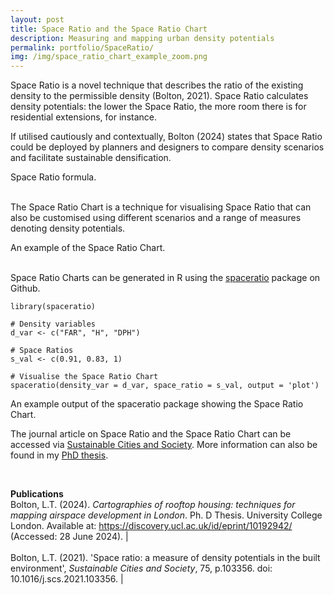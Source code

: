 ```yaml
---
layout: post
title: Space Ratio and the Space Ratio Chart
description: Measuring and mapping urban density potentials
permalink: portfolio/SpaceRatio/
img: /img/space_ratio_chart_example_zoom.png
---
```


Space Ratio is a novel technique that describes the ratio of the existing density to the permissible density (Bolton, 2021). Space Ratio calculates density potentials: the lower the Space Ratio, the more room there is for residential extensions, for instance. 

If utilised cautiously and contextually, Bolton (2024) states that Space Ratio could be deployed by planners and designers to compare density scenarios and facilitate sustainable densification. 

<div class="col">
	<img class="col" src="{{ site.baseurl }}/img/portfolio_space_ratio_formula.png" alt="" title=""/>
</div>

<div class="col three caption">
	Space Ratio formula.
</div>

<br>

The Space Ratio Chart is a technique for visualising Space Ratio that can also be customised using different scenarios and a range of measures denoting density potentials. 

<div class="col">
	<img class="col" src="{{ site.baseurl }}/img/space_ratio_chart.png" alt="" title=""/>
</div>

<div class="col three caption">
	An example of the Space Ratio Chart.
</div>

<br>

Space Ratio Charts can be generated in R using the <a href="https://github.com/lbuk/spaceratio">spaceratio</a> package on Github.

```
library(spaceratio)

# Density variables
d_var <- c("FAR", "H", "DPH")

# Space Ratios
s_val <- c(0.91, 0.83, 1)

# Visualise the Space Ratio Chart
spaceratio(density_var = d_var, space_ratio = s_val, output = 'plot')
```

<div class="col">
	<img class="col" src="{{ site.baseurl }}/img/portfolio_spaceratio_example.png" alt="" title=""/>
</div>

<div class="col three caption">
	An example output of the spaceratio package showing the Space Ratio Chart.
</div>

The journal article on Space Ratio and the Space Ratio Chart can be accessed via <a href="https://doi.org/10.1016/j.scs.2021.103356">Sustainable Cities and Society</a>. More information can also be found in my <a href="https://discovery.ucl.ac.uk/id/eprint/10192942/">PhD thesis</a>.

<br>

<b>Publications</b>
<br>
Bolton, L.T. (2024). <i>Cartographies of rooftop housing: techniques for mapping airspace development in London</i>. Ph. D Thesis. University College London. Available at: <a href="https://discovery.ucl.ac.uk/id/eprint/10192942/" style="background-color: transparent; color: #666; font-weight: 100;">https://discovery.ucl.ac.uk/id/eprint/10192942/</a> (Accessed: 28 June 2024). | <a href="https://discovery.ucl.ac.uk/id/eprint/10192942/" style="background-color: transparent;"><i class="fa fa-link" style="margin-bottom: 0px; font-size: 13.2px;"></i></a>
<br>
<br>
Bolton, L.T. (2021). 'Space ratio: a measure of density potentials in the built environment', <i>Sustainable Cities and Society</i>, 75, p.103356. doi: 10.1016/j.scs.2021.103356. | <a href="https://doi.org/10.1016/j.scs.2021.103356" style="background-color: transparent;"><i class="fa fa-link" style="margin-bottom: 0px; font-size: 13.2px;"></i></a>